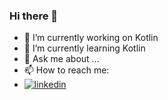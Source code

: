 ### Hi there 👋

- 🔭 I’m currently working on Kotlin
- 🌱 I’m currently learning Kotlin
- 💬 Ask me about ...
- 📫 How to reach me:
- 
   [![linkedin](https://img.shields.io/badge/Linkedin-000000?style=for-the-badge&logo=Linkedin&logoColor=white)](www.linkedin.com/in/esma-ozmiş)

  

